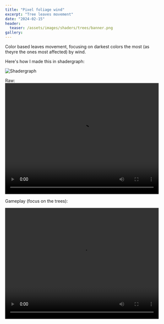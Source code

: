 ```yaml
---
title: "Pixel foliage wind"
excerpt: "Tree leaves movement"
date: "2024-02-15"
header:
  teaser: /assets/images/shaders/trees/banner.png
gallery:
---
```

Color based leaves movement, focusing on darkest colors the most (as theyre the ones most affected) by wind.

Here's how I made this in shadergraph:

![Shadergraph](../../assets/images/shaders/trees/shadergraph.png)

Raw:
<video controls src="../../assets/images/shaders/trees/trees.mp4" title="Title" width=500 height=360></video>

Gameplay (focus on the trees):

<video controls src="../../assets/images/shaders/swaying_grass/grass_in_mountains.mp4" title="Title" width=500 height=360></video>


